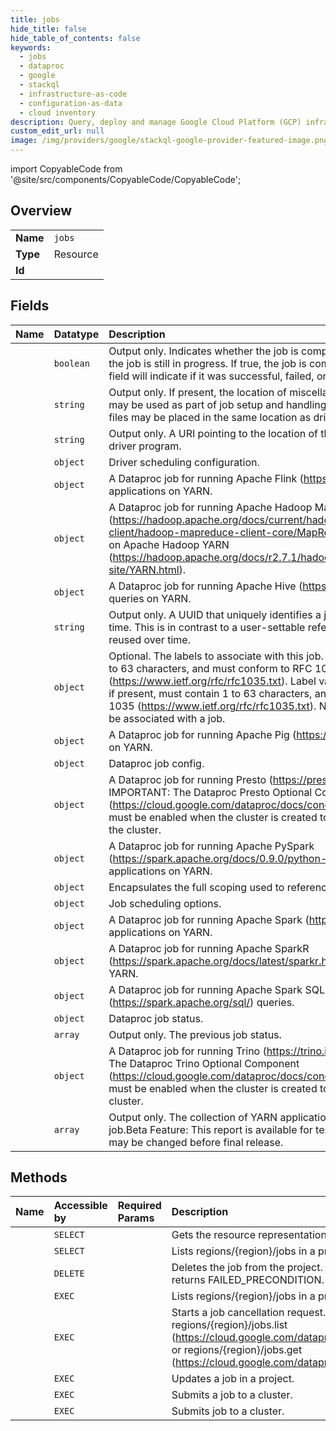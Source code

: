 ```yaml
---
title: jobs
hide_title: false
hide_table_of_contents: false
keywords:
  - jobs
  - dataproc
  - google    
  - stackql
  - infrastructure-as-code
  - configuration-as-data
  - cloud inventory
description: Query, deploy and manage Google Cloud Platform (GCP) infrastructure and resources using SQL
custom_edit_url: null
image: /img/providers/google/stackql-google-provider-featured-image.png
---
```


import CopyableCode from '@site/src/components/CopyableCode/CopyableCode';




## Overview
<table><tbody>
<tr><td><b>Name</b></td><td><code>jobs</code></td></tr>
<tr><td><b>Type</b></td><td>Resource</td></tr>
<tr><td><b>Id</b></td><td><CopyableCode code="google.dataproc.jobs" /></td></tr>
</tbody></table>

## Fields
| Name | Datatype | Description |
|:-----|:---------|:------------|
| <CopyableCode code="done" /> | `boolean` | Output only. Indicates whether the job is completed. If the value is false, the job is still in progress. If true, the job is completed, and status.state field will indicate if it was successful, failed, or cancelled. |
| <CopyableCode code="driverControlFilesUri" /> | `string` | Output only. If present, the location of miscellaneous control files which may be used as part of job setup and handling. If not present, control files may be placed in the same location as driver_output_uri. |
| <CopyableCode code="driverOutputResourceUri" /> | `string` | Output only. A URI pointing to the location of the stdout of the job's driver program. |
| <CopyableCode code="driverSchedulingConfig" /> | `object` | Driver scheduling configuration. |
| <CopyableCode code="flinkJob" /> | `object` | A Dataproc job for running Apache Flink (https://flink.apache.org/) applications on YARN. |
| <CopyableCode code="hadoopJob" /> | `object` | A Dataproc job for running Apache Hadoop MapReduce (https://hadoop.apache.org/docs/current/hadoop-mapreduce-client/hadoop-mapreduce-client-core/MapReduceTutorial.html) jobs on Apache Hadoop YARN (https://hadoop.apache.org/docs/r2.7.1/hadoop-yarn/hadoop-yarn-site/YARN.html). |
| <CopyableCode code="hiveJob" /> | `object` | A Dataproc job for running Apache Hive (https://hive.apache.org/) queries on YARN. |
| <CopyableCode code="jobUuid" /> | `string` | Output only. A UUID that uniquely identifies a job within the project over time. This is in contrast to a user-settable reference.job_id that may be reused over time. |
| <CopyableCode code="labels" /> | `object` | Optional. The labels to associate with this job. Label keys must contain 1 to 63 characters, and must conform to RFC 1035 (https://www.ietf.org/rfc/rfc1035.txt). Label values may be empty, but, if present, must contain 1 to 63 characters, and must conform to RFC 1035 (https://www.ietf.org/rfc/rfc1035.txt). No more than 32 labels can be associated with a job. |
| <CopyableCode code="pigJob" /> | `object` | A Dataproc job for running Apache Pig (https://pig.apache.org/) queries on YARN. |
| <CopyableCode code="placement" /> | `object` | Dataproc job config. |
| <CopyableCode code="prestoJob" /> | `object` | A Dataproc job for running Presto (https://prestosql.io/) queries. IMPORTANT: The Dataproc Presto Optional Component (https://cloud.google.com/dataproc/docs/concepts/components/presto) must be enabled when the cluster is created to submit a Presto job to the cluster. |
| <CopyableCode code="pysparkJob" /> | `object` | A Dataproc job for running Apache PySpark (https://spark.apache.org/docs/0.9.0/python-programming-guide.html) applications on YARN. |
| <CopyableCode code="reference" /> | `object` | Encapsulates the full scoping used to reference a job. |
| <CopyableCode code="scheduling" /> | `object` | Job scheduling options. |
| <CopyableCode code="sparkJob" /> | `object` | A Dataproc job for running Apache Spark (https://spark.apache.org/) applications on YARN. |
| <CopyableCode code="sparkRJob" /> | `object` | A Dataproc job for running Apache SparkR (https://spark.apache.org/docs/latest/sparkr.html) applications on YARN. |
| <CopyableCode code="sparkSqlJob" /> | `object` | A Dataproc job for running Apache Spark SQL (https://spark.apache.org/sql/) queries. |
| <CopyableCode code="status" /> | `object` | Dataproc job status. |
| <CopyableCode code="statusHistory" /> | `array` | Output only. The previous job status. |
| <CopyableCode code="trinoJob" /> | `object` | A Dataproc job for running Trino (https://trino.io/) queries. IMPORTANT: The Dataproc Trino Optional Component (https://cloud.google.com/dataproc/docs/concepts/components/trino) must be enabled when the cluster is created to submit a Trino job to the cluster. |
| <CopyableCode code="yarnApplications" /> | `array` | Output only. The collection of YARN applications spun up by this job.Beta Feature: This report is available for testing purposes only. It may be changed before final release. |
## Methods
| Name | Accessible by | Required Params | Description |
|:-----|:--------------|:----------------|:------------|
| <CopyableCode code="projects_regions_jobs_get" /> | `SELECT` | <CopyableCode code="jobId, projectId, region" /> | Gets the resource representation for a job in a project. |
| <CopyableCode code="projects_regions_jobs_list" /> | `SELECT` | <CopyableCode code="projectId, region" /> | Lists regions/&#123;region&#125;/jobs in a project. |
| <CopyableCode code="projects_regions_jobs_delete" /> | `DELETE` | <CopyableCode code="jobId, projectId, region" /> | Deletes the job from the project. If the job is active, the delete fails, and the response returns FAILED_PRECONDITION. |
| <CopyableCode code="_projects_regions_jobs_list" /> | `EXEC` | <CopyableCode code="projectId, region" /> | Lists regions/&#123;region&#125;/jobs in a project. |
| <CopyableCode code="projects_regions_jobs_cancel" /> | `EXEC` | <CopyableCode code="jobId, projectId, region" /> | Starts a job cancellation request. To access the job resource after cancellation, call regions/&#123;region&#125;/jobs.list (https://cloud.google.com/dataproc/docs/reference/rest/v1/projects.regions.jobs/list) or regions/&#123;region&#125;/jobs.get (https://cloud.google.com/dataproc/docs/reference/rest/v1/projects.regions.jobs/get). |
| <CopyableCode code="projects_regions_jobs_patch" /> | `EXEC` | <CopyableCode code="jobId, projectId, region" /> | Updates a job in a project. |
| <CopyableCode code="projects_regions_jobs_submit" /> | `EXEC` | <CopyableCode code="projectId, region" /> | Submits a job to a cluster. |
| <CopyableCode code="projects_regions_jobs_submit_as_operation" /> | `EXEC` | <CopyableCode code="projectId, region" /> | Submits job to a cluster. |
